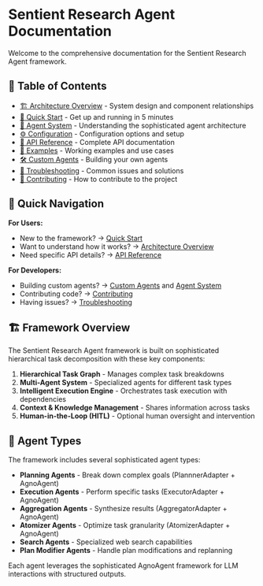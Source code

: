 # Sentient Research Agent Documentation

Welcome to the comprehensive documentation for the Sentient Research Agent framework.

## 📖 Table of Contents

- [🏗️ Architecture Overview](ARCHITECTURE.md) - System design and component relationships
- [🚀 Quick Start](QUICKSTART.md) - Get up and running in 5 minutes
- [🤖 Agent System](AGENT_SYSTEM.md) - Understanding the sophisticated agent architecture
- [⚙️ Configuration](CONFIGURATION.md) - Configuration options and setup
- [🔌 API Reference](API_REFERENCE.md) - Complete API documentation
- [🎯 Examples](EXAMPLES.md) - Working examples and use cases
- [🛠️ Custom Agents](CUSTOM_AGENTS.md) - Building your own agents
- [🔧 Troubleshooting](TROUBLESHOOTING.md) - Common issues and solutions
- [🤝 Contributing](CONTRIBUTING.md) - How to contribute to the project

## 🎯 Quick Navigation

**For Users:**
- New to the framework? → [Quick Start](QUICKSTART.md)
- Want to understand how it works? → [Architecture Overview](ARCHITECTURE.md)
- Need specific API details? → [API Reference](API_REFERENCE.md)

**For Developers:**
- Building custom agents? → [Custom Agents](CUSTOM_AGENTS.md) and [Agent System](AGENT_SYSTEM.md)
- Contributing code? → [Contributing](CONTRIBUTING.md)
- Having issues? → [Troubleshooting](TROUBLESHOOTING.md)

## 🏗️ Framework Overview

The Sentient Research Agent framework is built on sophisticated hierarchical task decomposition with these key components:

1. **Hierarchical Task Graph** - Manages complex task breakdowns
2. **Multi-Agent System** - Specialized agents for different task types
3. **Intelligent Execution Engine** - Orchestrates task execution with dependencies
4. **Context & Knowledge Management** - Shares information across tasks
5. **Human-in-the-Loop (HITL)** - Optional human oversight and intervention

## 🤖 Agent Types

The framework includes several sophisticated agent types:

- **Planning Agents** - Break down complex goals (PlannnerAdapter + AgnoAgent)
- **Execution Agents** - Perform specific tasks (ExecutorAdapter + AgnoAgent)  
- **Aggregation Agents** - Synthesize results (AggregatorAdapter + AgnoAgent)
- **Atomizer Agents** - Optimize task granularity (AtomizerAdapter + AgnoAgent)
- **Search Agents** - Specialized web search capabilities
- **Plan Modifier Agents** - Handle plan modifications and replanning

Each agent leverages the sophisticated AgnoAgent framework for LLM interactions with structured outputs. 